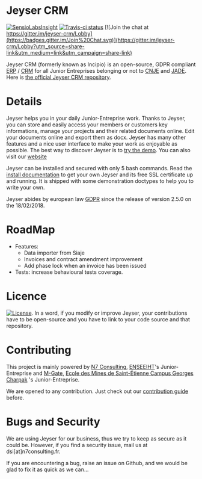 # Jeyser CRM

[![SensioLabsInsight](https://insight.sensiolabs.com/projects/b2a395d1-acaa-4305-a30e-3a326fdb7c3a/small.png)](https://insight.sensiolabs.com/projects/b2a395d1-acaa-4305-a30e-3a326fdb7c3a)
[![Travis-ci status](https://travis-ci.org/n7consulting/Incipio.svg?branch=master)](https://travis-ci.org/n7consulting/Incipio)
[![Join the chat at https://gitter.im/jeyser-crm/Lobby](https://badges.gitter.im/Join%20Chat.svg)](https://gitter.im/jeyser-crm/Lobby?utm_source=share-link&utm_medium=link&utm_campaign=share-link)


Jeyser CRM (formerly known as Incipio) is an open-source, GDPR compliant
[ERP](https://en.wikipedia.org/wiki/Enterprise_resource_planning) /
[CRM](https://en.wikipedia.org/wiki/Customer_relationship_management) for all Junior Entreprises belonging or not to
[CNJE](http://www.junior-entreprises.com/) and [JADE](http://www.jadenet.org/).
Here is [the official Jeyser CRM repository](https://github.com/n7consulting/Incipio).


# Details

Jeyser helps you in your daily Junior-Entreprise work. Thanks to Jeyser, you can store and easily access your members
or customers key informations, manage your projects and their related documents online. Edit your documents online and export
them as docx. Jeyser has many other features and a nice user interface to make your work as enjoyable as possible.
The best way to discover Jeyser is to [try the demo](https://jeyser-demo.herokuapp.com/). You can also visit our [website](http://jeyser-crm.n7consulting.fr)


Jeyser can be installed and secured with only 5 bash commands. Read the
[install documentation](http://jeyser-crm.n7consulting.fr/docs/install) to get your own Jeyser and its free SSL certificate
up and running. It is shipped with some demonstration doctypes to help you to write your own.

Jeyser abides by european law [GDPR](https://www.eugdpr.org/) since the release of version 2.5.0 on the 18/02/2018.

# RoadMap

- Features:
    * Data importer from Siaje
    * Invoices and contract amendment improvement
    * Add phase lock when an invoice has been issued
- Tests: increase behavioural tests coverage.


# Licence

[![License](https://img.shields.io/badge/Licence-GNU%20AGPL-red.svg?style=flat-square)](LICENSE). In a word, if you
 modify or improve Jeyser, your contributions have to be open-source and you have to link to your code source
  and that repository.

# Contributing

This project is mainly powered by [N7 Consulting](https://n7consulting.fr/), [ENSEEIHT](http://www.enseeiht.fr/fr/index.html)'s Junior-Entreprise
and [M-Gate](https://www.mgate.fr/), [Ecole des Mines de Saint-Étienne Campus Georges Charpak](http://www.mines-stetienne.fr/) 's Junior-Entreprise.

We are opened to any contribution. Just check out our
[contribution guide](http://jeyser-crm.n7consulting.fr/docs/dev/contributing/) before.

# Bugs and Security

We are using Jeyser for our business, thus we try to keep as secure as it could be. However, if you find a security
issue, mail us at dsi[at]n7consulting.fr.

If you are encountering a bug, raise an issue on Github, and we would be glad to fix it as quick as we can...
